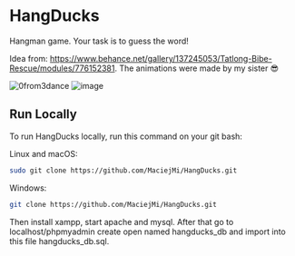 # HangDucks

Hangman game. Your task is to guess the word!

Idea from: https://www.behance.net/gallery/137245053/Tatlong-Bibe-Rescue/modules/776152381.
The animations were made by my sister 😎

![0from3dance](https://user-images.githubusercontent.com/107648916/220166917-47d71e22-2ed5-4fb1-85d4-096abdf81bbf.gif)
![image](https://user-images.githubusercontent.com/107648916/220165988-a386dfc1-b1ea-4498-aeaf-ec7fe717a064.png)


## Run Locally

To run HangDucks locally, run this command on your git bash:

Linux and macOS:
```bash
sudo git clone https://github.com/MaciejMi/HangDucks.git
```
Windows:


```bash
git clone https://github.com/MaciejMi/HangDucks.git
```

Then install xampp, start apache and mysql. After that go to localhost/phpmyadmin create open named hangducks_db and import into this file hangducks_db.sql.

